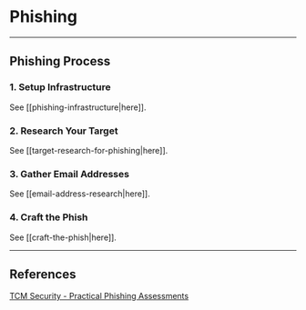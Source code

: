 # Phishing

---

## Phishing Process

### 1. Setup Infrastructure

See [[phishing-infrastructure|here]].

### 2. Research Your Target

See [[target-research-for-phishing|here]].

### 3. Gather Email Addresses

See [[email-address-research|here]].

### 4. Craft the Phish

See [[craft-the-phish|here]].

---

## References

[TCM Security - Practical Phishing Assessments](https://academy.tcm-sec.com/p/practical-phishing-assessments)
